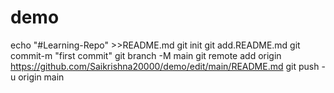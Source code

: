 # demo
echo "#Learning-Repo" >>README.md
git init
git add.README.md
git commit-m "first commit"
git branch -M main
git remote add origin https://github.com/Saikrishna20000/demo/edit/main/README.md
git push -u origin main

